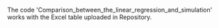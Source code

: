 The code 'Comparison_between_the_linear_regression_and_simulation' works with the Excel table uploaded in Repository.
